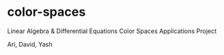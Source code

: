 # color-spaces

Linear Algebra & Differential Equations 
Color Spaces Applications Project

Ari, David, Yash

